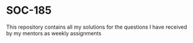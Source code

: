 # SOC-185
This repository contains all my solutions for the questions I have received by my mentors as weekly assignments
